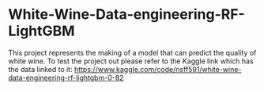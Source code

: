 # White-Wine-Data-engineering-RF-LightGBM
This project represents the making of a model that can predict the quality of white wine. To test the project out please refer to the Kaggle link which has the data linked to it: https://www.kaggle.com/code/nsff591/white-wine-data-engineering-rf-lightgbm-0-82
